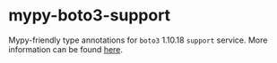 # mypy-boto3-support

Mypy-friendly type annotations for `boto3` 1.10.18 `support` service.
More information can be found [here](https://github.com/vemel/mypy_boto3).